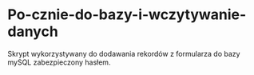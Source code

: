 # Po-cznie-do-bazy-i-wczytywanie-danych
Skrypt wykorzystywany do dodawania rekordów z formularza do bazy mySQL zabezpieczony hasłem.
